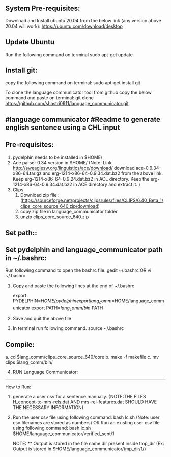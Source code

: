 System Pre-requisites:
------------------------
Download and Install ubuntu 20.04 from the below link (any version above 20.04 will work):
https://ubuntu.com/download/desktop

Update Ubuntu
---------------
Run the following command on terminal
  sudo apt-get update 

Install git:
-----------------
copy the following command on terminal:
sudo apt-get install git

To clone the language communicator tool from github copy the below command and paste on terminal:
git clone https://github.com/shastri0911/language_communicator.git

#language communicator
#Readme to generate english sentence using a CHL input 
-------------------------------------------------------

Pre-requisites:
--------------
1. pydelphin needs to be installed in $HOME/
2. Ace parser 0.34 version in $HOME/
    (Note:  Link: http://sweaglesw.org/linguistics/ace/download/
       download ace-0.9.34-x86-64.tar.gz and erg-1214-x86-64-0.9.34.dat.bz2 from the above link. 
       Keep erg-1214-x86-64-0.9.24.dat.bz2 in ACE directory.
       Keep the erg-1214-x86-64-0.9.34.dat.bz2 in ACE directory and extract it.
	)
3. Clips
    1. Download zip file : (https://sourceforge.net/projects/clipsrules/files/CLIPS/6.40_Beta_1/clips_core_source_640.zip/download)
    2. copy zip file in language_communicator folder
    3. unzip clips_core_source_640.zip

 
Set path::
-------------
Set pydelphin and language_communicator path in ~/.bashrc:
------------------------------------------------------------
Run following command to open the bashrc file:
 gedit ~/.bashrc
   OR
 vi ~/.bashrc

1. Copy and paste the following lines at the end of ~/.bashrc 

	export PYDELPHIN=$HOME/pydelphin
	export lang_comm=$HOME/language_communicator
	export PATH=$lang_comm/bin:$PATH

2. Save and quit the above file 
3. In terminal run following command.
	source ~/.bashrc

Compile:
-----------

a. cd $lang_comm/clips_core_source_640/core
b. make -f makefile
c. mv clips $lang_comm/bin/


4. RUN Language Communicator:
--------
How to Run:
1) generate a user csv for a sentence manually.
	{NOTE:THE FILES H_concept-to-mrs-rels.dat AND mrs-rel-features.dat SHOULD HAVE THE NECESSARY INFORMATION) 

2) Run the user csv file using following command:
     bash lc.sh <path of the user_csv> 
		(Note: user csv filenames are stored as numbers)
OR
    Run an existing user csv file using following command:
	bash lc.sh $HOME/language_communicator/verified_sent/1
	
	NOTE:
	**	Output is stored in the file name dir present inside tmp_dir
		(Ex: Output is stored in $HOME/language_communicator/tmp_dir/1/)
